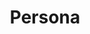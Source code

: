 ---
layout: post
title: Persona
director: Ingmar Bergman
year: 1966
cover: https://images.mubicdn.net/images/film/299/cache-51225-1560532142/image-w1280.jpg
imdb_id: tt0060827
sas: true
---